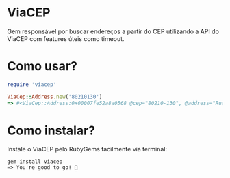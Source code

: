 # ViaCEP
Gem responsável por buscar endereços a partir do CEP utilizando a API do ViaCEP com features úteis como timeout.

# Como usar?

```ruby
require 'viacep'

ViaCep::Address.new('80210130')
=> #<ViaCep::Address:0x00007fe52a8a0568 @cep="80210-130", @address="Rua José Ananias Mauad", @neighborhood="Jardim Botânico", @city="Curitiba", @state="PR", @ibge="4106902", @gia="">
```

# Como instalar?
Instale o ViaCEP pelo RubyGems facilmente via terminal:
```
gem install viacep
=> You're good to go! 🚀
```
